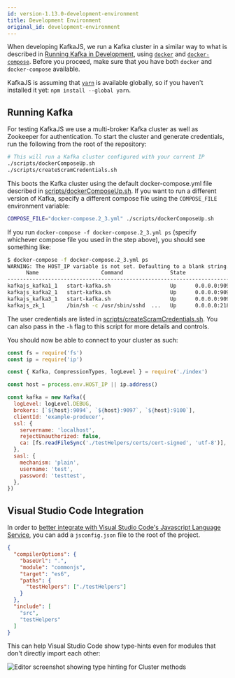 ```yaml
---
id: version-1.13.0-development-environment
title: Development Environment
original_id: development-environment
---
```


When developing KafkaJS, we run a Kafka cluster in a similar way to what is described in [Running Kafka in Development](DockerLocal.md), using [`docker`](https://docs.docker.com/) and [`docker-compose`](https://docs.docker.com/compose/install/). Before you proceed, make sure that you have both `docker` and `docker-compose` available.

KafkaJS is assuming that [`yarn`](https://yarnpkg.com/) is available globally, so if you haven't installed it yet: `npm install --global yarn`.

## Running Kafka

For testing KafkaJS we use a multi-broker Kafka cluster as well as Zookeeper for authentication. To start the cluster and generate credentials, run the following from the root of the repository:

```sh
# This will run a Kafka cluster configured with your current IP
./scripts/dockerComposeUp.sh
./scripts/createScramCredentials.sh
```

This boots the Kafka cluster using the default docker-compose.yml file described in [scripts/dockerComposeUp.sh](https://github.com/tulios/kafkajs/blob/master/scripts/dockerComposeUp.sh). If you want to run a different version of Kafka, specify a different compose file using the `COMPOSE_FILE` environment variable:

```sh
COMPOSE_FILE="docker-compose.2_3.yml" ./scripts/dockerComposeUp.sh
```

If you run `docker-compose -f docker-compose.2_3.yml ps` (specify whichever compose file you used in the step above), you should see something like:

```sh
$ docker-compose -f docker-compose.2_3.yml ps
WARNING: The HOST_IP variable is not set. Defaulting to a blank string.
      Name                    Command               State                                   Ports
----------------------------------------------------------------------------------------------------------------------------------
kafkajs_kafka1_1   start-kafka.sh                   Up      0.0.0.0:9092->9092/tcp, 0.0.0.0:9093->9093/tcp, 0.0.0.0:9094->9094/tcp
kafkajs_kafka2_1   start-kafka.sh                   Up      0.0.0.0:9095->9095/tcp, 0.0.0.0:9096->9096/tcp, 0.0.0.0:9097->9097/tcp
kafkajs_kafka3_1   start-kafka.sh                   Up      0.0.0.0:9098->9098/tcp, 0.0.0.0:9099->9099/tcp, 0.0.0.0:9100->9100/tcp
kafkajs_zk_1       /bin/sh -c /usr/sbin/sshd  ...   Up      0.0.0.0:2181->2181/tcp, 22/tcp, 2888/tcp, 3888/tcp
```

The user credentials are listed in [scripts/createScramCredentials.sh](https://github.com/tulios/kafkajs/blob/master/scripts/createScramCredentials.sh). You can also pass in the `-h` flag to this script for more details and controls. 

You should now be able to connect to your cluster as such:

```javascript
const fs = require('fs')
const ip = require('ip')

const { Kafka, CompressionTypes, logLevel } = require('./index')

const host = process.env.HOST_IP || ip.address()

const kafka = new Kafka({
  logLevel: logLevel.DEBUG,
  brokers: [`${host}:9094`, `${host}:9097`, `${host}:9100`],
  clientId: 'example-producer',
  ssl: {
    servername: 'localhost',
    rejectUnauthorized: false,
    ca: [fs.readFileSync('./testHelpers/certs/cert-signed', 'utf-8')],
  },
  sasl: {
    mechanism: 'plain',
    username: 'test',
    password: 'testtest',
  },
})
```

## Visual Studio Code Integration

In order to [better integrate with Visual Studio Code's Javascript Language Service](https://code.visualstudio.com/docs/languages/jsconfig),
you can add a `jsconfig.json` file to the root of the project.

```json
{
  "compilerOptions": {
    "baseUrl": ".",
    "module": "commonjs",
    "target": "es6",
    "paths": {
      "testHelpers": ["./testHelpers"]
    }
  },
  "include": [
    "src",
    "testHelpers"
  ]
}
```

This can help Visual Studio Code show type-hints even for modules that don't directly import each other:

![Editor screenshot showing type hinting for Cluster methods](./assets/vscode-integration.png)